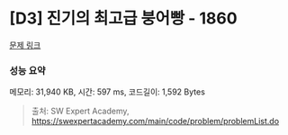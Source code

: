 # [D3] 진기의 최고급 붕어빵 - 1860 

[문제 링크](https://swexpertacademy.com/main/code/problem/problemDetail.do?contestProbId=AV5LsaaqDzYDFAXc) 

### 성능 요약

메모리: 31,940 KB, 시간: 597 ms, 코드길이: 1,592 Bytes



> 출처: SW Expert Academy, https://swexpertacademy.com/main/code/problem/problemList.do